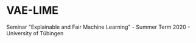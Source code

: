 # VAE-LIME
Seminar "Explainable and Fair Machine Learning" - Summer Term 2020 - University of Tübingen
